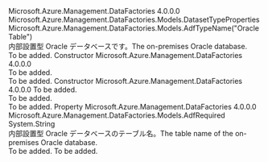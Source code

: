 <Type Name="OracleTableDataset" FullName="Microsoft.Azure.Management.DataFactories.Models.OracleTableDataset">
  <TypeSignature Language="C#" Value="public class OracleTableDataset : Microsoft.Azure.Management.DataFactories.Models.DatasetTypeProperties" />
  <TypeSignature Language="ILAsm" Value=".class public auto ansi beforefieldinit OracleTableDataset extends Microsoft.Azure.Management.DataFactories.Models.DatasetTypeProperties" />
  <TypeSignature Language="DocId" Value="T:Microsoft.Azure.Management.DataFactories.Models.OracleTableDataset" />
  <TypeSignature Language="VB.NET" Value="Public Class OracleTableDataset&#xA;Inherits DatasetTypeProperties" />
  <TypeSignature Language="F#" Value="type OracleTableDataset = class&#xA;    inherit DatasetTypeProperties" />
  <AssemblyInfo>
    <AssemblyName>Microsoft.Azure.Management.DataFactories</AssemblyName>
    <AssemblyVersion>4.0.0.0</AssemblyVersion>
  </AssemblyInfo>
  <Base>
    <BaseTypeName>Microsoft.Azure.Management.DataFactories.Models.DatasetTypeProperties</BaseTypeName>
  </Base>
  <Interfaces />
  <Attributes>
    <Attribute>
      <AttributeName>Microsoft.Azure.Management.DataFactories.Models.AdfTypeName("OracleTable")</AttributeName>
    </Attribute>
  </Attributes>
  <Docs>
    <summary>
            <span data-ttu-id="f5a16-101">内部設置型 Oracle データベースです。</span><span class="sxs-lookup"><span data-stu-id="f5a16-101">The on-premises Oracle database.</span></span>
            </summary>
    <remarks>To be added.</remarks>
  </Docs>
  <Members>
    <Member MemberName=".ctor">
      <MemberSignature Language="C#" Value="public OracleTableDataset ();" />
      <MemberSignature Language="ILAsm" Value=".method public hidebysig specialname rtspecialname instance void .ctor() cil managed" />
      <MemberSignature Language="DocId" Value="M:Microsoft.Azure.Management.DataFactories.Models.OracleTableDataset.#ctor" />
      <MemberSignature Language="VB.NET" Value="Public Sub New ()" />
      <MemberType>Constructor</MemberType>
      <AssemblyInfo>
        <AssemblyName>Microsoft.Azure.Management.DataFactories</AssemblyName>
        <AssemblyVersion>4.0.0.0</AssemblyVersion>
      </AssemblyInfo>
      <Parameters />
      <Docs>
        <summary>To be added.</summary>
        <remarks>To be added.</remarks>
      </Docs>
    </Member>
    <Member MemberName=".ctor">
      <MemberSignature Language="C#" Value="public OracleTableDataset (string tableName);" />
      <MemberSignature Language="ILAsm" Value=".method public hidebysig specialname rtspecialname instance void .ctor(string tableName) cil managed" />
      <MemberSignature Language="DocId" Value="M:Microsoft.Azure.Management.DataFactories.Models.OracleTableDataset.#ctor(System.String)" />
      <MemberSignature Language="VB.NET" Value="Public Sub New (tableName As String)" />
      <MemberSignature Language="F#" Value="new Microsoft.Azure.Management.DataFactories.Models.OracleTableDataset : string -&gt; Microsoft.Azure.Management.DataFactories.Models.OracleTableDataset" Usage="new Microsoft.Azure.Management.DataFactories.Models.OracleTableDataset tableName" />
      <MemberType>Constructor</MemberType>
      <AssemblyInfo>
        <AssemblyName>Microsoft.Azure.Management.DataFactories</AssemblyName>
        <AssemblyVersion>4.0.0.0</AssemblyVersion>
      </AssemblyInfo>
      <Parameters>
        <Parameter Name="tableName" Type="System.String" />
      </Parameters>
      <Docs>
        <param name="tableName">To be added.</param>
        <summary>To be added.</summary>
        <remarks>To be added.</remarks>
      </Docs>
    </Member>
    <Member MemberName="TableName">
      <MemberSignature Language="C#" Value="public string TableName { get; set; }" />
      <MemberSignature Language="ILAsm" Value=".property instance string TableName" />
      <MemberSignature Language="DocId" Value="P:Microsoft.Azure.Management.DataFactories.Models.OracleTableDataset.TableName" />
      <MemberSignature Language="VB.NET" Value="Public Property TableName As String" />
      <MemberSignature Language="F#" Value="member this.TableName : string with get, set" Usage="Microsoft.Azure.Management.DataFactories.Models.OracleTableDataset.TableName" />
      <MemberType>Property</MemberType>
      <AssemblyInfo>
        <AssemblyName>Microsoft.Azure.Management.DataFactories</AssemblyName>
        <AssemblyVersion>4.0.0.0</AssemblyVersion>
      </AssemblyInfo>
      <Attributes>
        <Attribute>
          <AttributeName>Microsoft.Azure.Management.DataFactories.Models.AdfRequired</AttributeName>
        </Attribute>
      </Attributes>
      <ReturnValue>
        <ReturnType>System.String</ReturnType>
      </ReturnValue>
      <Docs>
        <summary>
            <span data-ttu-id="f5a16-102">内部設置型 Oracle データベースのテーブル名。</span><span class="sxs-lookup"><span data-stu-id="f5a16-102">The table name of the on-premises Oracle database.</span></span>
            </summary>
        <value>To be added.</value>
        <remarks>To be added.</remarks>
      </Docs>
    </Member>
  </Members>
</Type>